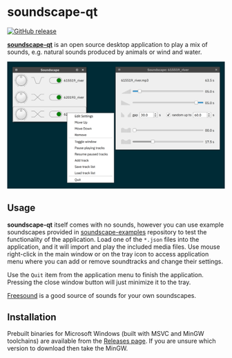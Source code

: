 # soundscape-qt

[![GitHub release](https://img.shields.io/github/release/ddanilov/soundscape-qt)](https://github.com/ddanilov/soundscape-qt/releases/)

[**soundscape-qt**](https://github.com/ddanilov/soundscape-qt) is an open source
desktop application to play a mix of sounds, e.g. natural sounds produced by
animals or wind and water.

![](screenshots/overview.png)

## Usage

**soundscape-qt** itself comes with no sounds, however you can use example
soundscapes provided in
[soundscape-examples](https://github.com/ddanilov/soundscape-examples)
repository to test the functionality of the application. Load one of the
`*.json` files into the application, and it will import and play the included
media files. Use mouse right-click in the main window or on the tray icon to
access application menu where you can add or remove soundtracks and change their
settings.

Use the `Quit` item from the application menu to finish the application.
Pressing the close window button will just minimize it to the tray.

[Freesound](https://freesound.org/) is a good source of sounds for your own
soundscapes.

## Installation

Prebuilt binaries for Microsoft Windows (built with MSVC and MinGW toolchains)
are available from the
[Releases page](https://github.com/ddanilov/soundscape-qt/releases).
If you are unsure which version to download then take the MinGW.
